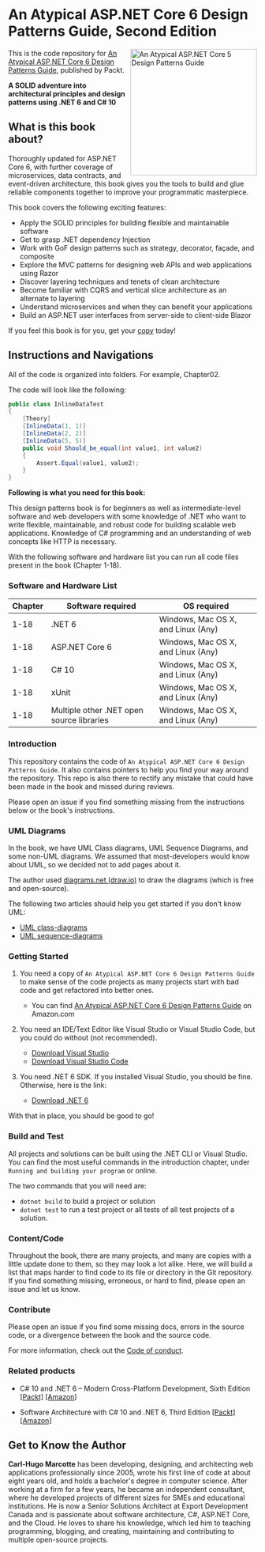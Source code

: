 # An Atypical ASP.NET Core 6 Design Patterns Guide, Second Edition

<a href="https://www.packtpub.com/product/an-atypical-asp-net-core-5-design-patterns-guide/9781789346091?utm_source=github&utm_medium=repository&utm_campaign=9781789346091"><img src="https://github.com/PacktPublishing/ASP.NET-Core-5-Design-Patterns/blob/main/smaller.png?raw=true" alt="An Atypical ASP.NET Core 5 Design Patterns Guide" height="256px" align="right"></a>

This is the code repository for [An Atypical ASP.NET Core 6 Design Patterns Guide](https://www.packtpub.com/product/an-atypical-asp-net-core-6-design-patterns-guide-second-edition/9781803249841), published by Packt.

**A SOLID adventure into architectural principles and design patterns using .NET 6 and C# 10**

## What is this book about?

Thoroughly updated for ASP.NET Core 6, with further coverage of microservices, data contracts, and event-driven architecture, this book gives you the tools to build and glue reliable components together to improve your programmatic masterpiece.

This book covers the following exciting features:

- Apply the SOLID principles for building flexible and maintainable software
- Get to grasp .NET dependency Injection
- Work with GoF design patterns such as strategy, decorator, façade, and composite
- Explore the MVC patterns for designing web APIs and web applications using Razor
- Discover layering techniques and tenets of clean architecture
- Become familiar with CQRS and vertical slice architecture as an alternate to layering
- Understand microservices and when they can benefit your applications
- Build an ASP.NET user interfaces from server-side to client-side Blazor

If you feel this book is for you, get your [copy](https://www.amazon.com/Atypical-ASP-NET-Design-Patterns-Guide/dp/1803249846) today!

## Instructions and Navigations

All of the code is organized into folders. For example, Chapter02.

The code will look like the following:

```csharp
public class InlineDataTest
{
    [Theory]
    [InlineData(1, 1)]
    [InlineData(2, 2)]
    [InlineData(5, 5)]
    public void Should_be_equal(int value1, int value2)
    {
        Assert.Equal(value1, value2);
    }
}
```

**Following is what you need for this book:**

This design patterns book is for beginners as well as intermediate-level software and web developers with some knowledge of .NET who want to write flexible, maintainable, and robust code for building scalable web applications. Knowledge of C# programming and an understanding of web concepts like HTTP is necessary.

With the following software and hardware list you can run all code files present in the book (Chapter 1-18).

### Software and Hardware List

| Chapter | Software required                         | OS required                        |
| ------- | ----------------------------------------- | ---------------------------------- |
| 1-18    | .NET 6                                    | Windows, Mac OS X, and Linux (Any) |
| 1-18    | ASP.NET Core 6                            | Windows, Mac OS X, and Linux (Any) |
| 1-18    | C# 10                                     | Windows, Mac OS X, and Linux (Any) |
| 1-18    | xUnit                                     | Windows, Mac OS X, and Linux (Any) |
| 1-18    | Multiple other .NET open source libraries | Windows, Mac OS X, and Linux (Any) |

### Introduction

This repository contains the code of `An Atypical ASP.NET Core 6 Design Patterns Guide`.
It also contains pointers to help you find your way around the repository.
This repo is also there to rectify any mistake that could have been made in the book and missed during reviews.

Please open an issue if you find something missing from the instructions below or the book's instructions.

### UML Diagrams

In the book, we have UML Class diagrams, UML Sequence Diagrams, and some non-UML diagrams.
We assumed that most-developers would know about UML, so we decided not to add pages about it.

The author used [diagrams.net (draw.io)](https://draw.io) to draw the diagrams (which is free and open-source).

The following two articles should help you get started if you don't know UML:

-   [UML class-diagrams](https://net5.link/UML1)
-   [UML sequence-diagrams](https://net5.link/UML2)

### Getting Started

1. You need a copy of `An Atypical ASP.NET Core 6 Design Patterns Guide` to make sense of the code projects as many projects start with bad code and get refactored into better ones.

    - You can find [An Atypical ASP.NET Core 6 Design Patterns Guide](https://www.amazon.com/Atypical-ASP-NET-Design-Patterns-Guide/dp/1803249846) on Amazon.com

1. You need an IDE/Text Editor like Visual Studio or Visual Studio Code, but you could do without (not recommended).

    - [Download Visual Studio](https://net5.link/VS)
    - [Download Visual Studio Code](https://net5.link/VSC)

1. You need .NET 6 SDK. If you installed Visual Studio, you should be fine. Otherwise, here is the link:

    - [Download .NET 6](https://dotnet.microsoft.com/en-us/download/dotnet/6.0)

With that in place, you should be good to go!

### Build and Test

All projects and solutions can be built using the .NET CLI or Visual Studio.
You can find the most useful commands in the introduction chapter, under `Running and building your program` or online.

The two commands that you will need are:

-   `dotnet build` to build a project or solution
-   `dotnet test` to run a test project or all tests of all test projects of a solution.

### Content/Code

Throughout the book, there are many projects, and many are copies with a little update done to them, so they may look a lot alike.
Here, we will build a list that maps harder to find code to its file or directory in the Git repository.
If you find something missing, erroneous, or hard to find, please open an issue and let us know.

### Contribute

Please open an issue if you find some missing docs, errors in the source code, or a divergence between the book and the source code.

For more information, check out the [Code of conduct](CODE_OF_CONDUCT.md).

### Related products <Other books you may enjoy>

-   C# 10 and .NET 6 – Modern Cross-Platform Development, Sixth Edition [[Packt]](https://www.packtpub.com/product/c-10-and-net-6-modern-cross-platform-development-sixth-edition/9781801077361) [[Amazon]](https://www.amazon.com/10-NET-Cross-Platform-Development-websites/dp/1801077363)

-   Software Architecture with C# 10 and .NET 6, Third Edition [[Packt]](https://www.packtpub.com/product/software-architecture-with-c-10-and-net-6-third-edition/9781803235257) [[Amazon]](https://www.amazon.com/Software-Architecture-NET-solutions-microservices/dp/180323525X)

## Get to Know the Author

**Carl-Hugo Marcotte**
has been developing, designing, and architecting web applications professionally since 2005, wrote his first line of code at about eight years old, and holds a bachelor's degree in computer science.
After working at a firm for a few years, he became an independent consultant, where he developed projects of different sizes for SMEs and educational institutions. He is now a Senior Solutions Architect at Export Development Canada and is passionate about software architecture, C#, ASP.NET Core, and the Cloud.
He loves to share his knowledge, which led him to teaching programming, blogging, and creating, maintaining and contributing to multiple open-source projects.
